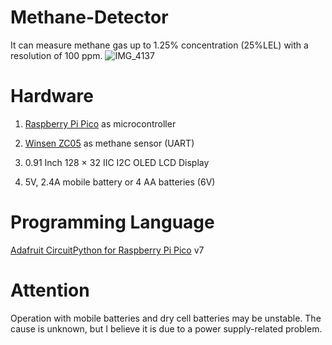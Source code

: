 # Methane-Detector
It can measure methane gas up to 1.25% concentration (25%LEL) with a resolution of 100 ppm.
![IMG_4137](https://user-images.githubusercontent.com/108894502/177846188-3d656a36-0b18-4d55-acd3-c45e23871730.jpeg)

# Hardware
1. [Raspberry Pi Pico](https://www.raspberrypi.com/products/raspberry-pi-pico/) as microcontroller

2. [Winsen ZC05](https://www.winsen-sensor.com/sensors/combustible-sensor/zc05.html) as methane sensor (UART)

3. 0.91 Inch 128 × 32 IIC I2C OLED LCD Display

4.  5V, 2.4A mobile battery or 4 AA batteries (6V)

# Programming Language

[Adafruit CircuitPython for Raspberry Pi Pico](https://circuitpython.org/board/raspberry_pi_pico/) v7

# Attention

Operation with mobile batteries and dry cell batteries may be unstable. The cause is unknown, but I believe it is due to a power supply-related problem.
